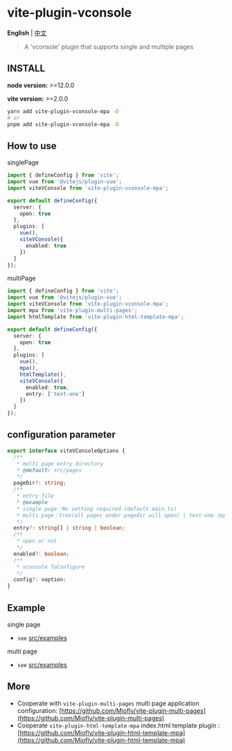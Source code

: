 # vite-plugin-vconsole

**English** | [中文](./README.zh_CN.md)

> A 'vconsole' plugin that supports single and multiple pages

## INSTALL

**node version:** >=12.0.0

**vite version:** >=2.0.0

```bash
yarn add vite-plugin-vconsole-mpa -D
# or
pnpm add vite-plugin-vconsole-mpa -D
```

## How to use

singlePage

```typescript
import { defineConfig } from 'vite';
import vue from '@vitejs/plugin-vue';
import viteVConsole from 'vite-plugin-vconsole-mpa';

export default defineConfig({
  server: {
    open: true
  },
  plugins: [
    vue(),
    viteVConsole({
      enabled: true
    })
  ]
});
```

multiPage

```typescript
import { defineConfig } from 'vite';
import vue from '@vitejs/plugin-vue';
import viteVConsole from 'vite-plugin-vconsole-mpa';
import mpa from 'vite-plugin-multi-pages';
import htmlTemplate from 'vite-plugin-html-template-mpa';

export default defineConfig({
  server: {
    open: true
  },
  plugins: [
    vue(),
    mpa(),
    htmlTemplate(),
    viteVConsole({
      enabled: true,
      entry: ['test-one']
    })
  ]
});
```

## configuration parameter

```typescript
export interface viteVConsoleOptions {
  /**
   * multi page entry directory
   * @default: src/pages
   */
  pageDir?: string;
  /**
   * entry file
   * @example 
   * single page：No setting required (default main.ts)
   * multi page：true(all pages under pagedir will open) | test-one（open only test-one） | ['test-one', 'test-twos'] (open the configuration page in the array)
   */
  entry?: string[] | string | boolean;
  /**
   * open or not
   */
  enabled?: boolean;
  /**
   * vconsole ToConfigure
   */
  config?: voption;
}
```

## Example

single page

- `see` [src/examples](https://github.com/Miofly/vite-plugin-vconsole-mpa/tree/master/examples/vite-plugin-demo-spa)

multi page

- `see` [src/examples](https://github.com/Miofly/vite-plugin-vconsole-mpa/tree/master/examples/vite-plugin-demo-mpa)

## More

- Cooperate with `vite-plugin-multi-pages` multi page application
  configuration: [https://github.com/Miofly/vite-plugin-multi-pages](https://github.com/Miofly/vite-plugin-multi-pages)
- Cooperate `vite-plugin-html-template-mpa` index.html template
  plugin : [https://github.com/Miofly/vite-plugin-html-template-mpa](https://github.com/Miofly/vite-plugin-html-template-mpa)

